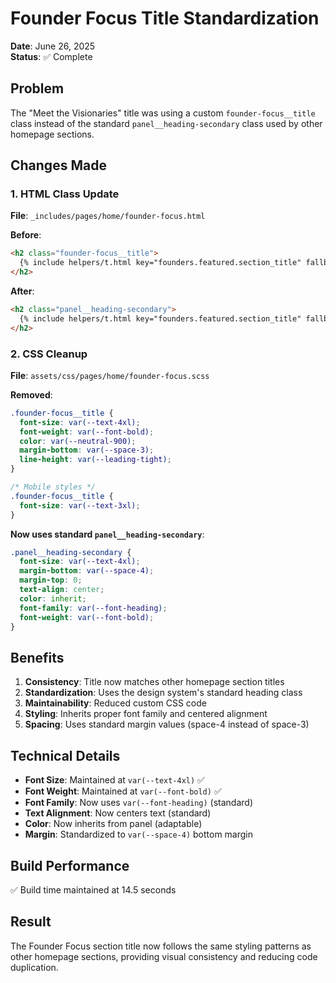 # Founder Focus Title Standardization

**Date**: June 26, 2025  
**Status**: ✅ Complete  

## Problem

The "Meet the Visionaries" title was using a custom `founder-focus__title` class instead of the standard `panel__heading-secondary` class used by other homepage sections.

## Changes Made

### 1. HTML Class Update
**File**: `_includes/pages/home/founder-focus.html`

**Before**:
```html
<h2 class="founder-focus__title">
  {% include helpers/t.html key="founders.featured.section_title" fallback="Meet the Visionaries" %}
</h2>
```

**After**:
```html
<h2 class="panel__heading-secondary">
  {% include helpers/t.html key="founders.featured.section_title" fallback="Meet the Visionaries" %}
</h2>
```

### 2. CSS Cleanup
**File**: `assets/css/pages/home/founder-focus.scss`

**Removed**:
```scss
.founder-focus__title {
  font-size: var(--text-4xl);
  font-weight: var(--font-bold);
  color: var(--neutral-900);
  margin-bottom: var(--space-3);
  line-height: var(--leading-tight);
}

/* Mobile styles */
.founder-focus__title {
  font-size: var(--text-3xl);
}
```

**Now uses standard `panel__heading-secondary`**:
```scss
.panel__heading-secondary {
  font-size: var(--text-4xl);
  margin-bottom: var(--space-4);
  margin-top: 0;
  text-align: center;
  color: inherit;
  font-family: var(--font-heading);
  font-weight: var(--font-bold);
}
```

## Benefits

1. **Consistency**: Title now matches other homepage section titles
2. **Standardization**: Uses the design system's standard heading class
3. **Maintainability**: Reduced custom CSS code
4. **Styling**: Inherits proper font family and centered alignment
5. **Spacing**: Uses standard margin values (space-4 instead of space-3)

## Technical Details

- **Font Size**: Maintained at `var(--text-4xl)` ✅
- **Font Weight**: Maintained at `var(--font-bold)` ✅
- **Font Family**: Now uses `var(--font-heading)` (standard)
- **Text Alignment**: Now centers text (standard)
- **Color**: Now inherits from panel (adaptable)
- **Margin**: Standardized to `var(--space-4)` bottom margin

## Build Performance

✅ Build time maintained at 14.5 seconds

## Result

The Founder Focus section title now follows the same styling patterns as other homepage sections, providing visual consistency and reducing code duplication.